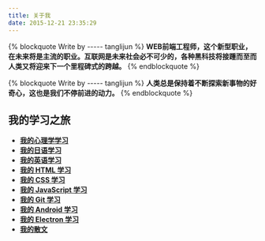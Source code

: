 ```yaml
---
title: 关于我
date: 2015-12-21 23:35:29
---
```


{% blockquote Write by ----- tanglijun %}
**WEB前端工程师，这个新型职业，在未来将是主流的职业。互联网是未来社会必不可少的，各种黑科技将接踵而至而人类又将迎来下一个里程碑式的跨越。**
{% endblockquote %}

{% blockquote Write by ----- tanglijun %}
**人类总是保持着不断探索新事物的好奇心，这也是我们不停前进的动力。**
{% endblockquote %}

## 我的学习之旅

* **[我的心理学学习](/categories/psychology)**
* **[我的日语学习](/categories/japanese)**
* **[我的英语学习](/categories/english)**
* **[我的 HTML 学习](/categories/html)**
* **[我的 CSS 学习](/categories/css)**
* **[我的 JavaScript 学习](/categories/javascript)**
* **[我的 Git 学习](/categories/git)**
* **[我的 Android 学习](/tags/android)**
* **[我的 Electron 学习](/categories/electron)**
* **[我的散文](/categories/essay)**
